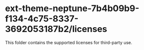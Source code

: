 # ext-theme-neptune-7b4b09b9-f134-4c75-8337-3692053187b2/licenses

This folder contains the supported licenses for third-party use.
